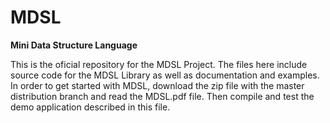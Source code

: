 # MDSL
<B>Mini Data Structure Language</B>

This is the oficial repository for the MDSL Project. The files here include source code for the MDSL Library as well as documentation and examples.
In order to get started with MDSL, download the zip file with the master distribution branch and read the MDSL.pdf file. Then compile and test the demo application described in this file.
